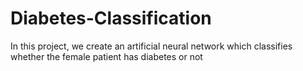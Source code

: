 # Diabetes-Classification
In this project, we create an artificial neural network which classifies whether the female patient has diabetes or not
